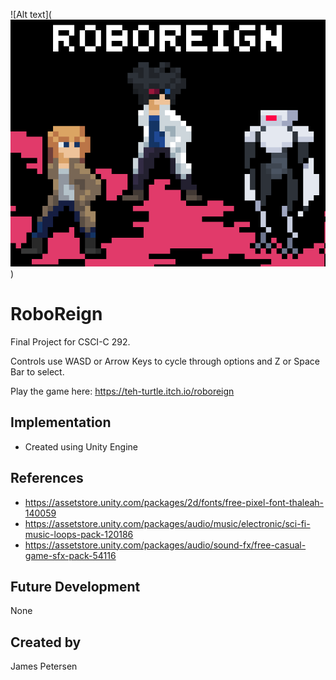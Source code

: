 ![Alt text](![Cover Image](./CoverImage.png))

# RoboReign
Final Project for CSCI-C 292.

Controls use WASD or Arrow Keys to cycle through options and Z or Space Bar to select.

Play the game here: https://teh-turtle.itch.io/roboreign
## Implementation
- Created using Unity Engine
## References
- https://assetstore.unity.com/packages/2d/fonts/free-pixel-font-thaleah-140059
- https://assetstore.unity.com/packages/audio/music/electronic/sci-fi-music-loops-pack-120186
- https://assetstore.unity.com/packages/audio/sound-fx/free-casual-game-sfx-pack-54116
## Future Development
None
## Created by
James Petersen
